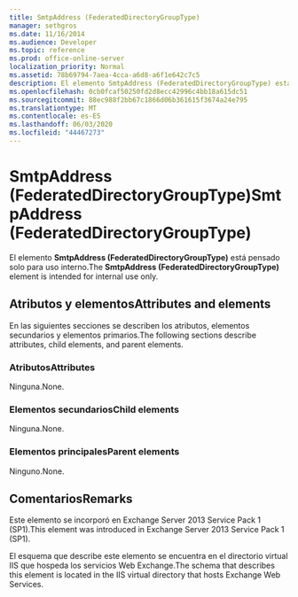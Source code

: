 ```yaml
---
title: SmtpAddress (FederatedDirectoryGroupType)
manager: sethgros
ms.date: 11/16/2014
ms.audience: Developer
ms.topic: reference
ms.prod: office-online-server
localization_priority: Normal
ms.assetid: 78b69794-7aea-4cca-a6d8-a6f1e642c7c5
description: El elemento SmtpAddress (FederatedDirectoryGroupType) está pensado solo para uso interno.
ms.openlocfilehash: 0cb0fcaf50250fd2d8ecc42996c4bb18a615dc51
ms.sourcegitcommit: 88ec988f2bb67c1866d06b361615f3674a24e795
ms.translationtype: MT
ms.contentlocale: es-ES
ms.lasthandoff: 06/03/2020
ms.locfileid: "44467273"
---
```

# <a name="smtpaddress-federateddirectorygrouptype"></a><span data-ttu-id="164f8-103">SmtpAddress (FederatedDirectoryGroupType)</span><span class="sxs-lookup"><span data-stu-id="164f8-103">SmtpAddress (FederatedDirectoryGroupType)</span></span>

<span data-ttu-id="164f8-104">El elemento **SmtpAddress (FederatedDirectoryGroupType)** está pensado solo para uso interno.</span><span class="sxs-lookup"><span data-stu-id="164f8-104">The **SmtpAddress (FederatedDirectoryGroupType)** element is intended for internal use only.</span></span> 

## <a name="attributes-and-elements"></a><span data-ttu-id="164f8-105">Atributos y elementos</span><span class="sxs-lookup"><span data-stu-id="164f8-105">Attributes and elements</span></span>

<span data-ttu-id="164f8-106">En las siguientes secciones se describen los atributos, elementos secundarios y elementos primarios.</span><span class="sxs-lookup"><span data-stu-id="164f8-106">The following sections describe attributes, child elements, and parent elements.</span></span>
  
### <a name="attributes"></a><span data-ttu-id="164f8-107">Atributos</span><span class="sxs-lookup"><span data-stu-id="164f8-107">Attributes</span></span>

<span data-ttu-id="164f8-108">Ninguna.</span><span class="sxs-lookup"><span data-stu-id="164f8-108">None.</span></span>
  
### <a name="child-elements"></a><span data-ttu-id="164f8-109">Elementos secundarios</span><span class="sxs-lookup"><span data-stu-id="164f8-109">Child elements</span></span>

<span data-ttu-id="164f8-110">Ninguna.</span><span class="sxs-lookup"><span data-stu-id="164f8-110">None.</span></span>
  
### <a name="parent-elements"></a><span data-ttu-id="164f8-111">Elementos principales</span><span class="sxs-lookup"><span data-stu-id="164f8-111">Parent elements</span></span>

<span data-ttu-id="164f8-112">Ninguno.</span><span class="sxs-lookup"><span data-stu-id="164f8-112">None.</span></span>
  
## <a name="remarks"></a><span data-ttu-id="164f8-113">Comentarios</span><span class="sxs-lookup"><span data-stu-id="164f8-113">Remarks</span></span>

<span data-ttu-id="164f8-114">Este elemento se incorporó en Exchange Server 2013 Service Pack 1 (SP1).</span><span class="sxs-lookup"><span data-stu-id="164f8-114">This element was introduced in Exchange Server 2013 Service Pack 1 (SP1).</span></span>
  
<span data-ttu-id="164f8-115">El esquema que describe este elemento se encuentra en el directorio virtual IIS que hospeda los servicios Web Exchange.</span><span class="sxs-lookup"><span data-stu-id="164f8-115">The schema that describes this element is located in the IIS virtual directory that hosts Exchange Web Services.</span></span>
  


